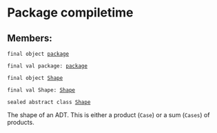 # Package compiletime
## Members:
<pre><code class="language-scala" >final object <a href="./package$.md">package</a></pre></code>
<pre><code class="language-scala" >final val package: <a href="./package$.md">package</a></pre></code>

<pre><code class="language-scala" >final object <a href="./Shape$.md">Shape</a></pre></code>
<pre><code class="language-scala" >final val Shape: <a href="./Shape$.md">Shape</a></pre></code>

<pre><code class="language-scala" >sealed abstract class <a href="./Shape.md">Shape</a></pre></code>
The shape of an ADT.
This is either a product (`Case`) or a sum (`Cases`) of products.


